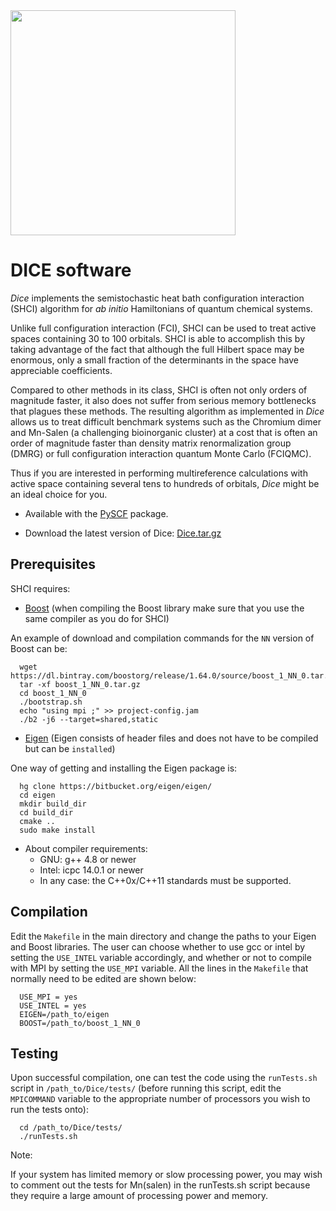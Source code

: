 <div><img src="https://github.com/sanshar/Dice/blob/master/docs/images/dice_lateral.png" height="360px"/></div>

DICE software
=============




*Dice* implements the semistochastic heat bath configuration interaction (SHCI) algorithm for *ab initio* Hamiltonians of quantum chemical systems.

Unlike full configuration interaction (FCI), SHCI can be used to treat active spaces containing 30 to 100 orbitals. SHCI is able to accomplish this by taking advantage of the fact that although the full Hilbert space may be enormous, only a small fraction of the determinants in the space have appreciable coefficients.

Compared to other methods in its class, SHCI is often not only orders of magnitude faster, it also does not suffer from serious memory bottlenecks that plagues these methods. The resulting algorithm as implemented in *Dice* allows us to treat difficult benchmark systems such as the Chromium dimer and Mn-Salen (a challenging bioinorganic cluster) at a cost that is often an order of magnitude faster than density matrix renormalization group (DMRG) or full configuration interaction quantum Monte Carlo (FCIQMC).

Thus if you are interested in performing multireference calculations with active space containing several tens to hundreds of orbitals, *Dice* might be an ideal choice for you.

* Available with the [PySCF](https://github.com/sunqm/pyscf/blob/master/README.md) package.

* Download the latest version of Dice: [Dice.tar.gz](images/Dice.tar.gz)

Prerequisites
------------

SHCI requires:

* [Boost](http://www.boost.org/) (when compiling the Boost library make sure that you use the same compiler as you do for SHCI)

An example of download and compilation commands for the `NN` version of Boost can be:

```
  wget https://dl.bintray.com/boostorg/release/1.64.0/source/boost_1_NN_0.tar.gz
  tar -xf boost_1_NN_0.tar.gz
  cd boost_1_NN_0
  ./bootstrap.sh
  echo "using mpi ;" >> project-config.jam
  ./b2 -j6 --target=shared,static
```


* [Eigen](http://eigen.tuxfamily.org/dox/) (Eigen consists of header files and does not have to be compiled but can be `installed`)

One way of getting and installing the Eigen package is:

```
  hg clone https://bitbucket.org/eigen/eigen/
  cd eigen
  mkdir build_dir
  cd build_dir
  cmake ..
  sudo make install
```

* About compiler requirements:
    - GNU: g++ 4.8 or newer
    - Intel: icpc 14.0.1 or newer
    - In any case: the C++0x/C++11 standards must be supported.


Compilation
-------

Edit the `Makefile` in the main directory and change the paths to your Eigen and Boost libraries. The user can choose whether to use gcc or intel by setting the `USE_INTEL` variable accordingly, and whether or not to compile with MPI by setting the `USE_MPI` variable. All the lines in the `Makefile` that normally need to be edited are shown below:

```
  USE_MPI = yes
  USE_INTEL = yes
  EIGEN=/path_to/eigen
  BOOST=/path_to/boost_1_NN_0
```


Testing
-------

Upon successful compilation, one can test the code using the `runTests.sh` script in `/path_to/Dice/tests/` (before running this script, edit the `MPICOMMAND` variable to the appropriate number of processors you wish to run the tests onto):

```
  cd /path_to/Dice/tests/
  ./runTests.sh
```


Note:

  If your system has limited memory or slow processing power, you may wish to comment out the tests for Mn(salen) in the runTests.sh script because they require a large amount of processing power and memory.

